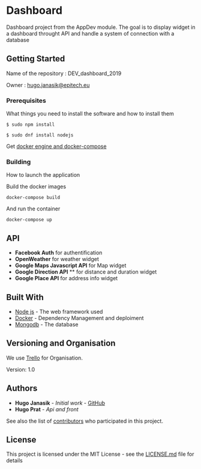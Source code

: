 # Dashboard

Dashboard project from the AppDev module.
The goal is to display widget in a dashboard throught API and handle a system of connection with a database

## Getting Started

Name of the repository : DEV_dashboard_2019

Owner : hugo.janasik@epitech.eu

### Prerequisites

What things you need to install the software and how to install them

```
$ sudo npm install
```

```
$ sudo dnf install nodejs
```

Get [docker engine and docker-compose](https://docs.docker.com/install/linux/docker-ce/fedora/)



### Building

How to launch the application

Build the docker images

```
docker-compose build
```

And run the container

```
docker-compose up
```

## API

* **Facebook Auth** for authentification
* **OpenWeather** for weather widget
* **Google Maps Javascript API** for Map widget
* **Google Direction API** ** for distance and duration widget
* **Google Place API** for address info widget

## Built With

* [Node js](https://nodejs.org/en/) - The web framework used
* [Docker](https://www.docker.com/) - Dependency Management and deploiment
* [Mongodb](https://www.mongodb.com/) - The database

## Versioning and Organisation

We use [Trello](https://trello.com/b/wpa1JrBj/dashboard) for Organisation.

Version: 1.0

## Authors

* **Hugo Janasik** - *Initial work* - [GitHub](https://github.com/Hugo-janasik)
* **Hugo Prat** -    *Api and front*

See also the list of [contributors](https://github.com/your/project/contributors) who participated in this project.

## License

This project is licensed under the MIT License - see the [LICENSE.md](LICENSE.md) file for details